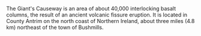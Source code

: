 The Giant's Causeway is an area of about 40,000 interlocking basalt columns, the result of an ancient volcanic fissure eruption. It is located in County Antrim on the north coast of Northern Ireland, about three miles (4.8 km) northeast of the town of Bushmills.
